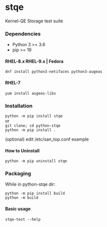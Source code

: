 # stqe

Kernel-QE Storage test suite

### Dependencies
* Python 3 >= 3.6
* pip >= 19

#### RHEL-8.x RHEL-9.x | Fedora
`dnf install python3-netifaces python3-augeas`
#### RHEL-7
`yum install augeas-libs`

### Installation
`python -m pip install stqe`\
or\
`git clone; cd python-stqe`\
`python -m pip install .`

(optional) edit /etc/san_top.conf example

#### How to Uninstall
`python -m pip uninstall stqe`

### Packaging
 While in python-stqe dir:

`python -m pip install build`\
`python -m build`

#### Basic usage
`stqe-test --help`

